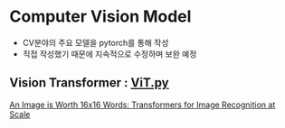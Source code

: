 # Computer Vision Model
* CV분야의 주요 모델을 pytorch를 통해 작성
* 직접 작성했기 때문에 지속적으로 수정하며 보완 예정

## Vision Transformer : [ViT.py](https://github.com/taeoowl/Computer_Vision_Model/blob/main/ViT.py)
[An Image is Worth 16x16 Words: Transformers for Image Recognition at Scale](https://arxiv.org/abs/2010.11929)
